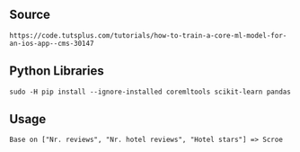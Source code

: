 ## Source
```
https://code.tutsplus.com/tutorials/how-to-train-a-core-ml-model-for-an-ios-app--cms-30147
```

## Python Libraries
```
sudo -H pip install --ignore-installed coremltools scikit-learn pandas
```

## Usage
```
Base on ["Nr. reviews", "Nr. hotel reviews", "Hotel stars"] => Scroe
```